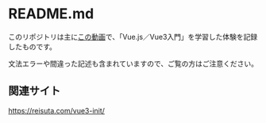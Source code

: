 # README.md

このリポジトリは主に[この動画](https://youtu.be/1smtU3CbP34)で、「Vue.js／Vue3入門」を学習した体験を記録したものです。  

文法エラーや間違った記述も含まれていますので、ご覧の方はご注意ください。  

## 関連サイト

https://reisuta.com/vue3-init/


